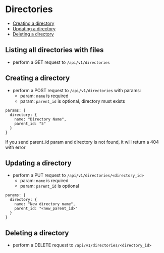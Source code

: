 # Directories

- [Creating a directory](#creating-a-directory)
- [Updating a directory](#updating-a-directory)
- [Deleting a directory](#deleting-a-directory)

## Listing all directories with files

- perform a GET request to `/api/v1/directories`

## Creating a directory

- perform a POST request to `/api/v1/directories` with params:
  - param: `name` is required
  - param: `parent_id` is optional, directory must exists

```
params: {
  directory: {
    name: "Directory Name",
    parent_id: "5"
  }
}
```

If you send parent_id param and directory is not found, it will return a 404 with error

## Updating a directory

- perform a PUT request to `/api/v1/directories/<directory_id>`
  - param: `name` is required
  - param: `parent_id` is optional

```
params: {
  directory: {
    name: "New directory name",
    parent_id: "<new_parent_id>"
  }
}
```


## Deleting a directory

- perform a DELETE request to `/api/v1/directories/<directory_id>`
